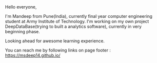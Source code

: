 Hello everyone,

I'm Mandeep from Pune(India), currently final year computer engineering student at Army Institute of Technology.
I'm working on my own project DeepDataBase(trying to built a analytics software), currently in very beginning phase.

Looking ahead for awesome learning experience.

You can reach me by following links on page footer : https://msdeep14.github.io/
